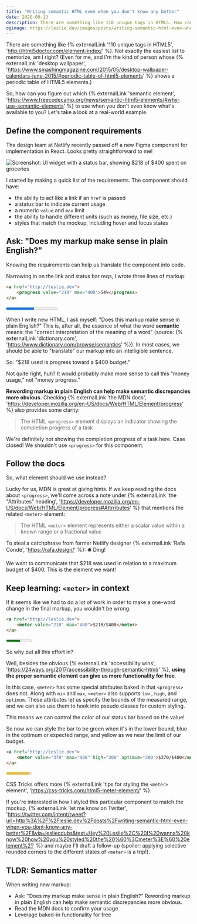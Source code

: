 ```yaml
---
title: "Writing semantic HTML even when you don't know any better"
date: 2020-09-13
description: There are something like 110 unique tags in HTML5. How can you figure out which semantic element to use when you don't even know what's available to you? Let's take a look at a real-world example.
ogimage: https://leslie.dev/images/posts/writing-semantic-html-even-when-you-dont-know-any-better/og.jpg
---
```


There are something like {% externalLink '110 unique tags in HTML5', 'http://html5doctor.com/element-index/' %}. Not exactly the easiest list to memorize, am I right? (Even for me, and I'm the kind of person whose {% externalLink 'desktop wallpaper', 'https://www.smashingmagazine.com/2015/05/desktop-wallpaper-calendars-june-2015/#periodic-table-of-html5-elements' %} shows a periodic table of HTML5 elements.)

So, how can you figure out which {% externalLink 'semantic element', 'https://www.freecodecamp.org/news/semantic-html5-elements/#why-use-semantic-elements' %} to use when you don't even know what's available to you? Let's take a look at a real-world example.

## Define the component requirements

The design team at Netlify recently passed off a new Figma component for implementation in React. Looks pretty straightforward to me!

<p class="post__half">
<img src="/images/posts/writing-semantic-html-even-when-you-dont-know-any-better/metric-widget.png" alt="Screenshot: UI widget with a status bar, showing $218 of $400 spent on groceries"  />
</p>

I started by making a quick list of the requirements. The component should have:

- the ability to act like a link if an `href` is passed
- a status bar to indicate current usage
- a numeric `value` and `max` limit
- the ability to handle different units (such as money, file size, etc.)
- styles that match the mockup, including hover and focus states

<div class="separator"></div>

## Ask: "Does my markup make sense in plain English?"

Knowing the requirements can help us translate the component into code. 

Narrowing in on the link and status bar reqs, I wrote three lines of markup:

```html
<a href="http://leslie.dev">
	<progress value="218" max="400">54%</progress>
</a>
```
<progress value="218" max="400">54%</progress>

When I write new HTML, I ask myself: "Does this markup make sense in plain English?" This is, after all, the essence of what the word **semantic** means: the "correct interpretation of the meaning of a word" (source: {% externalLink 'dictionary.com', 'https://www.dictionary.com/browse/semantics' %}). In most cases, we should be able to "translate" our markup into an intelligible sentence.

So: "$218 used is progress toward a $400 budget."

Not quite right, huh? It would probably make more sense to call this "money usage," not "money progress."

**Rewording markup in plain English can help make semantic discrepancies more obvious.** Checking {% externalLink 'the MDN docs', 'https://developer.mozilla.org/en-US/docs/Web/HTML/Element/progress' %} also provides some clarity:

> The HTML `<progress>` element displays an indicator showing the completion progress of a task

We're definitely not showing the completion progress of a task here. Case closed! We shouldn't use `<progress>` for this component.

<div class="separator separator--alt"></div>

## Follow the docs

So, what element should we use instead? 

Lucky for us, MDN is great at giving hints. If we keep reading the docs about `<progress>`, we'll come across a note under {% externalLink 'the "Attributes" heading', 'https://developer.mozilla.org/en-US/docs/Web/HTML/Element/progress#Attrributes' %} that mentions the related `<meter>` element:

> The HTML `<meter>` element represents either a scalar value within a known range or a fractional value

To steal a catchphrase from former Netlify designer {% externalLink 'Rafa Conde', 'https://rafa.design/' %}: 🛎️ Ding! 

We want to communicate that $218 was used in relation to a maximum budget of $400. This is the element we want!

<div class="separator"></div>

## Keep learning: `<meter>` in context

If it seems like we had to do a lot of work in order to make a one-word change in the final markup, you wouldn't be wrong.

```html
<a href="http://leslie.dev">
	<meter value="218" max="400">$218/$400</meter>
</a>
```
<meter value="218" max="400">$218/$400</meter>

So why put all this effort in? 

Well, besides the obvious {% externalLink 'accessibility wins', 'https://24ways.org/2017/accessibility-through-semantic-html/' %}, **using the proper semantic element can give us more functionality for free**. 

In this case, `<meter>` has some special attributes baked in that `<progress>` does not. Along with  `min` and `max`, `<meter>` also supports `low` , `high`, and `optimum`. These attributes let us specify the bounds of the measured range, and we can also use them to hook into pseudo classes for custom styling.

This means we can control the color of our status bar based on the value!

So now we can style the bar to be green when it's in the lower bound, blue in the optimum or expected range, and yellow as we near the limit of our budget.

```html
<a href="http://leslie.dev">
	<meter value="370" max="400" high="300" optimum="200">$370/$400</meter>
</a>
```
<meter value="370" max="400" high="300" optimum="200">$370/$400</meter>

CSS Tricks offers more {% externalLink 'tips for styling the `<meter>` element', 'https://css-tricks.com/html5-meter-element/' %}. 

If you're interested in how I styled this particular component to match the mockup, {% externalLink 'let me know on Twitter', 'https://twitter.com/intent/tweet?url=http%3A%2F%2Fleslie.dev%2Fposts%2Fwriting-semantic-html-even-when-you-dont-know-any-better%2F&via=lesliecdubs&text=Hey%20Leslie%2C%20I%20wanna%20know%20how%20you%20styled%20the%20%60%3Cmeter%3E%60%20element%21' %} and maybe I'll draft a follow-up (spoiler: applying selective rounded corners to the different states of `<meter>` is a trip!).

<div class="separator separator--alt"></div>

## TLDR: Semantics matter

When writing new markup:

- Ask: "Does my markup make sense in plain English?" Rewording markup in plain English can help make semantic discrepancies more obvious.
- Read the MDN docs to confirm your usage
- Leverage baked-in functionality for free
